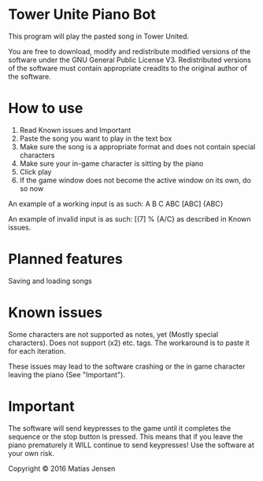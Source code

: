 # Tower Unite Piano Bot
This program will play the pasted song in Tower United.

You are free to download, modify and redistribute modified versions of the software under the GNU General Public License V3.
Redistributed versions of the software must contain appropriate creadits to the original author of the software.

# How to use
1. Read Known issues and Important
2. Paste the song you want to play in the text box
3. Make sure the song is a appropriate format and does not contain special characters
4. Make sure your in-game character is sitting by the piano 
5. Click play
6. If the game window does not become the active window on its own, do so now

An example of a working input is as such:
A B C ABC [ABC] {ABC}

An example of invalid input is as such:
[(7] % {A/C}
as described in Known issues.

# Planned features
Saving and loading songs

# Known issues
Some characters are not supported as notes, yet (Mostly special characters).
Does not support (x2) etc. tags. The workaround is to paste it for each iteration.

These issues may lead to the software crashing or the in game character leaving the piano (See "Important").

# Important
The software will send keypresses to the game until it completes the sequence or the stop button is pressed.
This means that if you leave the piano prematurely it WILL continue to send keypresses!
Use the software at your own risk.

Copyright © 2016 Matias Jensen

